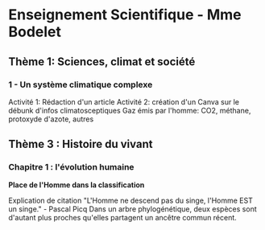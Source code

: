 
# Enseignement Scientifique - Mme Bodelet

## Thème 1: Sciences, climat et société
### 1 - Un système climatique complexe

Activité 1: Rédaction d'un article
Activité 2: création d'un Canva sur le débunk d'infos climatosceptiques
Gaz émis par l'homme: CO2, méthane, protoxyde d'azote, autres

## Thème 3 : Histoire du vivant
### Chapitre 1 : l'évolution humaine
**Place de l'Homme dans la classification**

Explication de citation "L'Homme ne descend pas du singe, l'Homme EST un singe." - Pascal Picq 
Dans un arbre phylogénétique, deux espèces sont d'autant plus proches qu'elles partagent un ancêtre commun récent. 

<!--stackedit_data:
eyJoaXN0b3J5IjpbMTAxNjAzNjE0MywxNjUyMDIwNDk2LC05MD
UxOTg0OTAsLTkyNjk2MjY5OSwxMTg0MjIxMTI2LDEyMzYxNzE3
MTBdfQ==
-->